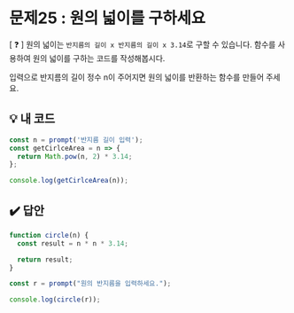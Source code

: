 # 문제25 : 원의 넓이를 구하세요

[ ❓ ] 원의 넓이는 `반지름의 길이 x 반지름의 길이 x 3.14`로 구할 수 있습니다.
함수를 사용하여 원의 넓이를 구하는 코드를 작성해봅시다.

입력으로 반지름의 길이 정수 n이 주어지면 원의 넓이를 반환하는 함수를 만들어 주세요.


## 💡 내 코드
```js
const n = prompt('반지름 길이 입력');
const getCirlceArea = n => {
  return Math.pow(n, 2) * 3.14;
};

console.log(getCirlceArea(n));
```

## ✔️ 답안
```js
function circle(n) {
  const result = n * n * 3.14;

  return result;
}

const r = prompt("원의 반지름을 입력하세요.");

console.log(circle(r));
```

